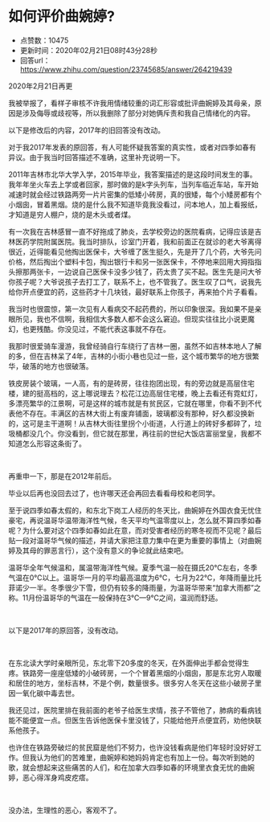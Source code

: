 # 如何评价曲婉婷?
- 点赞数：10475
- 更新时间：2020年02月21日08时43分28秒
- 回答url：https://www.zhihu.com/question/23745685/answer/264219439
<body>
 <p data-pid="47kuxzs2">2020年2月21日再更</p>
 <p data-pid="ohlaKCpT">我被举报了，看样子审核不许我用情绪较重的词汇形容或批评曲婉婷及其母亲，原因是涉及侮辱或歧视等，所以我删除了部分对她俩斥责和我自己情绪化的内容。</p>
 <p data-pid="9YAWsj_n">以下是修改后的内容，2017年的旧回答没有改动。</p>
 <p data-pid="TxMOsF5A">对于我2017年发表的原回答，有人可能怀疑我答案的真实性，或者对四季如春有异议。由于我当时回答描述不准确，这里补充说明一下。</p>
 <p data-pid="igGiq124">2011年吉林市北华大学入学，2015年毕业，我答案描述的是这段时间发生的事。我年年坐火车去上学或者回家，那时做的是k字头列车，当列车临近车站，车开始减速时就会经过铁路两旁一片片密集的低矮小砖房，真的很矮，每个小矮房都有个小烟囱，冒着黑烟。烧的是什么我不知道毕竟我没看过，问本地人，加上看报纸，才知道是穷人棚户，烧的是木头或者煤。</p>
 <p data-pid="WoXxOYP6">有一次我在吉林感冒一直不好拖成了肺炎，去学校旁边的医院看病，记得应该是吉林医药学院附属医院。我当时排队，诊室门开着，我和前面正在就诊的老大爷离得很近，近得能看见他掏出医保卡，大爷缠了医生挺久，先是开了几个药，大爷先问价格，然后掏出个塑料卡包，掏出银行卡和另一张医保卡，不停地来回用大拇指指头擦那两张卡，一边说自己医保卡没多少钱了，药太贵了买不起。医生先是问大爷你孩子呢？大爷说孩子去打工了，联系不上，也不管我了。医生叹了口气，说我先给你开点便宜的药，这些药才十几块钱，最好联系上你孩子，再来拍个片子看看。</p>
 <p data-pid="hWZLi8n7">我当时也很震惊，第一次见有人看病交不起药费的，所以印象很深。我如果不是亲眼所见，我也不信啊，我相信大多数人都不会这么窘迫。但现实往往比小说更魔幻，也更残酷。你没见过，不能代表这事就不存在。</p>
 <p data-pid="k0CEhURs">我那时很爱骑车漫游，我曾经骑自行车绕行了吉林一圈，虽然不如吉林本地人了解的多，但在吉林呆了4年，吉林的小街小巷也见过一些，这个城市繁华的地方很繁华，破落的地方也很破落。</p>
 <p data-pid="_mCVKdrr">铁皮房装个玻璃，一人高，有的是砖房，往往抱团出现，有的旁边就是高层住宅楼，建的挺高档的，这上哪说理去？松花江边高层住宅楼，晚上去看还有霓虹灯，多漂亮繁华的江景啊，可是这样的城市就是有贫民区，它就在哪里，你看不到不代表他不存在。丰满区的吉林大街上有废弃铺面，玻璃都没有那种，好久都没换新的，这可是主干道啊！从吉林大街往里拐个小街道，人行道上的砖好多都碎了，垃圾桶都没几个。你没看到，但它就在那里，再往前的世纪大饭店富丽堂皇，我都不知道怎么形容这条街了。</p>
 <p class="ztext-empty-paragraph"><br></p>
 <p data-pid="wnkBCRLB">再重申一下，那是在2012年前后。</p>
 <p data-pid="8d6tNIOm">毕业以后再也没回去过了，也许哪天还会再回去看看母校和老同学。</p>
 <p data-pid="f6VIVmLa">至于说四季如春太假的，和东北下岗工人经历的冬天比，曲婉婷在外国衣食无忧住豪宅，再说温哥华温带海洋性气候，冬天平均气温零度以上，怎么就不算四季如春呢？为什么要对这个四季如春如此在意，而对受害者经历的寒冬视而不见呢？最后贴一段对温哥华气候的描述，并请大家把注意力集中在更为重要的事情上（对曲婉婷及其母的罪恶言行），这个没有意义的争论就此结束吧。</p>
 <p data-pid="kB7HZPuA">温哥华全年气候温和，属温带海洋性气候。夏季气温一般在摄氏20℃左右，冬季气温在0℃以上。温哥华一月的平均最高温度为6℃，七月为22℃，年降雨量比托菲诺少一半。冬季很少下雪，但仍有较多的降雨量，为温哥华带来“加拿大雨都”之称。11月份温哥华的气温在一般保持在3℃—9℃之间，温润而舒适。</p>
 <p class="ztext-empty-paragraph"><br></p>
 <p data-pid="JL-PjPCl">以下是2017年的原回答，没有改动。</p>
 <p class="ztext-empty-paragraph"><br></p>
 <p data-pid="x1MO9ouo">在东北读大学时亲眼所见，东北零下20多度的冬天，在外面伸出手都会觉得生疼。铁路旁一座座低矮的小破砖房，一个个冒着黑烟的小烟囱，那是东北穷人取暖和居住的地方，坐标吉林，不是个例，数量很多。很多穷人冬天在这些小破房子里因一氧化碳中毒去世。</p>
 <p data-pid="Xx616hPA">我还见过，医院里排在我前面的老爷子给医生求情，孩子不管他了，肺病的看病钱能不能便宜一点。但医生告诉他医保卡里没钱了，只能给他开点便宜药，劝他快联系他孩子。</p>
 <p data-pid="ac2m0lpw">也许住在铁路旁破烂的贫民窟是他们不努力，也许没钱看病是他们年轻时没好好工作。但我认为他们的苦难里，曲婉婷和她妈妈肯定也有加上一份。每次听到她的歌，就会想起来这些痛苦的人们，和在加拿大四季如春的环境里衣食无忧的曲婉婷，恶心得浑身鸡皮疙瘩。</p>
 <p class="ztext-empty-paragraph"><br></p>
 <p data-pid="J3YZ2boc">没办法，生理性的恶心，客观不了。</p>
</body>
